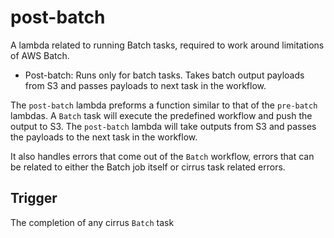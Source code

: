 # post-batch

A lambda related to running Batch tasks, required to work around limitations of AWS Batch.

* Post-batch: Runs only for batch tasks.  Takes batch output payloads from S3 and passes payloads to next task in the workflow.

The `post-batch` lambda preforms a function similar to that of the `pre-batch` lambdas.  A `Batch` task will execute the predefined workflow and push the output to S3.  The `post-batch` lambda will take outputs from S3 and passes the payloads to the next task in the workflow.

It also handles errors that come out of the `Batch` workflow, errors that can be related to either the Batch job itself or cirrus task related errors.

## Trigger

The completion of any cirrus `Batch` task
